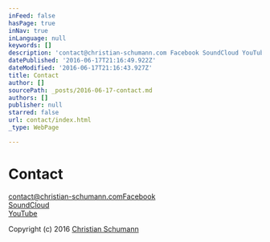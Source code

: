 ```yaml
---
inFeed: false
hasPage: true
inNav: true
inLanguage: null
keywords: []
description: 'contact@christian-schumann.com Facebook SoundCloud YouTube '
datePublished: '2016-06-17T21:16:49.922Z'
dateModified: '2016-06-17T21:16:43.927Z'
title: Contact
author: []
sourcePath: _posts/2016-06-17-contact.md
authors: []
publisher: null
starred: false
url: contact/index.html
_type: WebPage

---
```

# Contact

contact@christian-schumann.com[Facebook][0]  
[SoundCloud][1]  
[YouTube][2][][2]

Copyright (c) 2016 [Christian Schumann][3][][2]

[0]: https://www.facebook.com/ChristianSchumannOfficial/
[1]: https://soundcloud.com/christian-schumann-19
[2]: https://www.youtube.com/channel/UCj56p3tocTxOew_Gu_saDIQ
[3]: http://christian-schumann.com/